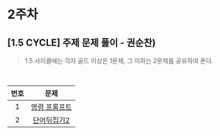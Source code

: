 # 2주차

## [1.5 CYCLE] 주제 문제 풀이 - 권순찬)
> 1.5 사이클에는 각자 골드 이상은 1문제, 그 이하는 2문제를 공유하여 푼다.

<br>

|번호|문제|
|:---:|:---:|
|1|[명령 프롬프트](https://www.acmicpc.net/problem/1032) |
|2|[단어뒤집기2](https://www.acmicpc.net/problem/17413) |

